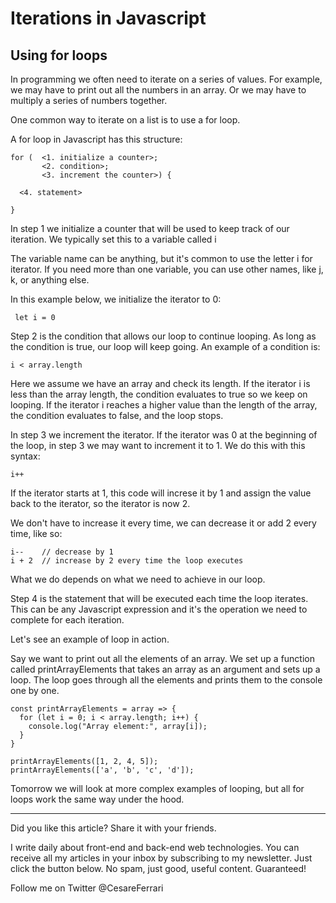 # Iterations in Javascript
## Using for loops

In programming we often need to iterate on a series of values. For example, we
may have to print out all the numbers in an array. Or we may have to multiply a series of numbers together.

One common way to iterate on a list is to use a for loop.

A for loop in Javascript has this structure:

```
for (  <1. initialize a counter>;
       <2. condition>;
       <3. increment the counter>) {

  <4. statement>

}
```

In step 1 we initialize a counter that will be used to keep track of our 
iteration. We typically set this to a variable called i

The variable name can be anything, but it's common to use the letter i for iterator. If you need more than one variable, you can use other names, like j, k, or anything else.

In this example below, we initialize the iterator to 0:

```
 let i = 0
```

Step 2 is the condition that allows our loop to continue looping. As long as the
condition is true, our loop will keep going.
An example of a condition is:

```
i < array.length
```

Here we assume we have an array and check its length.
If the iterator i is less than the array length, the condition evaluates to true
so we keep on looping.
If the iterator i reaches a higher value than the length of the array, the
condition evaluates to false, and the loop stops.

In step 3 we increment the iterator. If the iterator was 0 at the beginning
of the loop, in step 3 we may want to increment it to 1.
We do this with this syntax:

```
i++
```

If the iterator starts at 1, this code will increse it by 1 and assign the value back to the iterator, so the iterator is now 2.

We don't have to increase it every time, we can decrease it or add 2 every time, like so:

```
i--    // decrease by 1
i + 2  // increase by 2 every time the loop executes
```

What we do depends on what we need to achieve in our loop.

Step 4 is the statement that will be executed each time the loop iterates. This can be any Javascript expression and it's the operation we need to complete for each iteration.

Let's see an example of loop in action.

Say we want to print out all the elements of an array. We set up a function called printArrayElements that takes an array as an argument and sets up a loop. The loop goes through all the elements and prints them to the console one by one.

```
const printArrayElements = array => {
  for (let i = 0; i < array.length; i++) {
    console.log("Array element:", array[i]);
  }
}

printArrayElements([1, 2, 4, 5]);
printArrayElements(['a', 'b', 'c', 'd']);
```

Tomorrow we will look at more complex examples of looping, but all for loops
work the same way under the hood.

---

Did you like this article?  Share it with your friends. 

I write daily about front-end and back-end web technologies. 
You can receive all my articles in your inbox by subscribing to my newsletter. Just click the button below. No spam, just good, useful content. Guaranteed!

Follow me on Twitter @CesareFerrari

